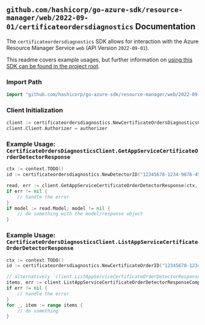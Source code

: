 
## `github.com/hashicorp/go-azure-sdk/resource-manager/web/2022-09-01/certificateordersdiagnostics` Documentation

The `certificateordersdiagnostics` SDK allows for interaction with the Azure Resource Manager Service `web` (API Version `2022-09-01`).

This readme covers example usages, but further information on [using this SDK can be found in the project root](https://github.com/hashicorp/go-azure-sdk/tree/main/docs).

### Import Path

```go
import "github.com/hashicorp/go-azure-sdk/resource-manager/web/2022-09-01/certificateordersdiagnostics"
```


### Client Initialization

```go
client := certificateordersdiagnostics.NewCertificateOrdersDiagnosticsClientWithBaseURI("https://management.azure.com")
client.Client.Authorizer = authorizer
```


### Example Usage: `CertificateOrdersDiagnosticsClient.GetAppServiceCertificateOrderDetectorResponse`

```go
ctx := context.TODO()
id := certificateordersdiagnostics.NewDetectorID("12345678-1234-9876-4563-123456789012", "example-resource-group", "certificateOrderValue", "detectorValue")

read, err := client.GetAppServiceCertificateOrderDetectorResponse(ctx, id, certificateordersdiagnostics.DefaultGetAppServiceCertificateOrderDetectorResponseOperationOptions())
if err != nil {
	// handle the error
}
if model := read.Model; model != nil {
	// do something with the model/response object
}
```


### Example Usage: `CertificateOrdersDiagnosticsClient.ListAppServiceCertificateOrderDetectorResponse`

```go
ctx := context.TODO()
id := certificateordersdiagnostics.NewCertificateOrderID("12345678-1234-9876-4563-123456789012", "example-resource-group", "certificateOrderValue")

// alternatively `client.ListAppServiceCertificateOrderDetectorResponse(ctx, id)` can be used to do batched pagination
items, err := client.ListAppServiceCertificateOrderDetectorResponseComplete(ctx, id)
if err != nil {
	// handle the error
}
for _, item := range items {
	// do something
}
```
